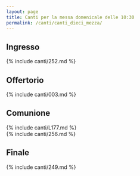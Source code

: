 ```yaml
---
layout: page
title: Canti per la messa domenicale delle 10:30
permalink: /canti/canti_dieci_mezza/
---
```


## Ingresso
{% include canti/252.md %}     

## Offertorio
{% include canti/003.md %}   

## Comunione   
{% include canti/L177.md %}   
{% include canti/256.md %}   

## Finale
{% include canti/249.md %}
